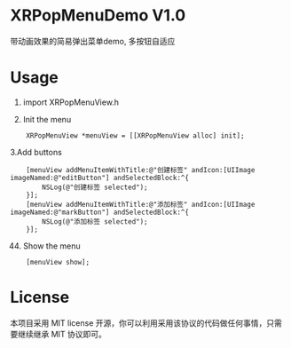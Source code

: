 # XRPopMenuDemo V1.0
带动画效果的简易弹出菜单demo, 多按钮自适应

# Usage
1. import XRPopMenuView.h

2. Init the menu
``` 
    XRPopMenuView *menuView = [[XRPopMenuView alloc] init];
``` 

3.Add buttons
``` 
    [menuView addMenuItemWithTitle:@"创建标签" andIcon:[UIImage imageNamed:@"editButton"] andSelectedBlock:^{
        NSLog(@"创建标签 selected");
    }];
    [menuView addMenuItemWithTitle:@"添加标签" andIcon:[UIImage imageNamed:@"markButton"] andSelectedBlock:^{
        NSLog(@"添加标签 selected");
    }];
``` 

44. Show the menu
``` 
    [menuView show];
``` 
# License
本项目采用 MIT license 开源，你可以利用采用该协议的代码做任何事情，只需要继续继承 MIT 协议即可。
